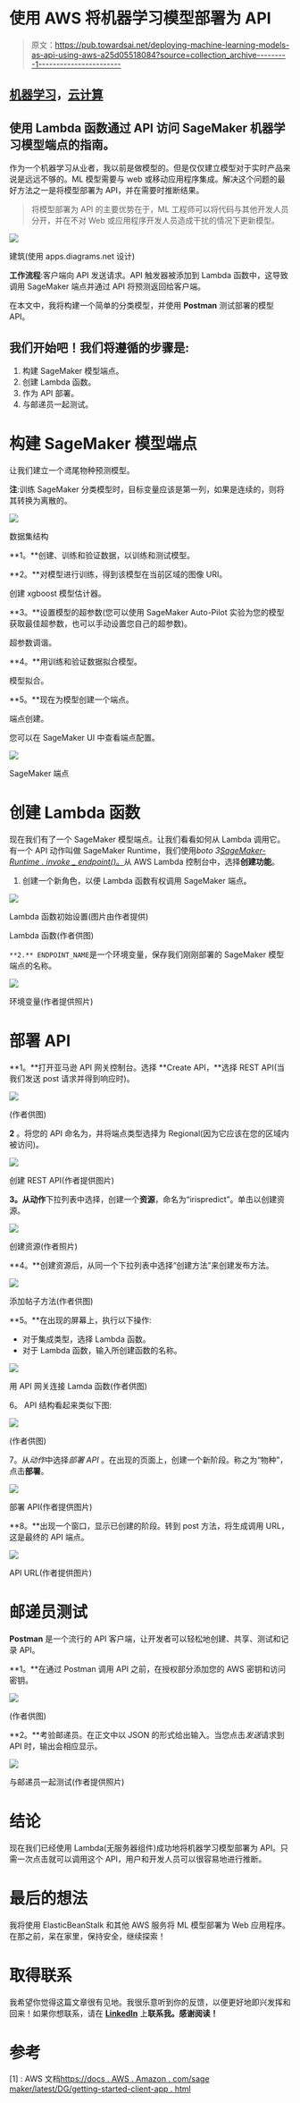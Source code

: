 # 使用 AWS 将机器学习模型部署为 API

> 原文：<https://pub.towardsai.net/deploying-machine-learning-models-as-api-using-aws-a25d05518084?source=collection_archive---------1----------------------->

## [机器学习](https://towardsai.net/p/category/machine-learning)，[云计算](https://towardsai.net/p/category/cloud-computing)

## 使用 Lambda 函数通过 API 访问 SageMaker 机器学习模型端点的指南。

作为一个机器学习从业者，我以前是做模型的。但是仅仅建立模型对于实时产品来说是远远不够的。ML 模型需要与 web 或移动应用程序集成。解决这个问题的最好方法之一是将模型部署为 API，并在需要时推断结果。

> 将模型部署为 API 的主要优势在于，ML 工程师可以将代码与其他开发人员分开，并在不对 Web 或应用程序开发人员造成干扰的情况下更新模型。

![](img/e3219ba709de7aa7e1c379364c8c6c00.png)

建筑(使用 apps.diagrams.net 设计)

**工作流程**:客户端向 API 发送请求。API 触发器被添加到 Lambda 函数中，这导致调用 SageMaker 端点并通过 API 将预测返回给客户端。

在本文中，我将构建一个简单的分类模型，并使用 **Postman** 测试部署的模型 API。

## 我们开始吧！我们将遵循的步骤是:

1.  构建 SageMaker 模型端点。
2.  创建 Lambda 函数。
3.  作为 API 部署。
4.  与邮递员一起测试。

# 构建 SageMaker 模型端点

让我们建立一个鸢尾物种预测模型。

**注**:训练 SageMaker 分类模型时，目标变量应该是第一列，如果是连续的，则将其转换为离散的。

![](img/67f916f59c9fba46c6b01efdfc5c81fc.png)

数据集结构

**1。**创建、训练和验证数据，以训练和测试模型。

**2。**对模型进行训练，得到该模型在当前区域的图像 URI。

创建 xgboost 模型估计器。

**3。**设置模型的超参数(您可以使用 SageMaker Auto-Pilot 实验为您的模型获取最佳超参数，也可以手动设置您自己的超参数)。

超参数调谐。

**4。**用训练和验证数据拟合模型。

模型拟合。

**5。**现在为模型创建一个端点。

端点创建。

您可以在 SageMaker UI 中查看端点配置。

![](img/4ad32d8631cd9d7b9325adc0bb555325.png)

SageMaker 端点

# 创建 Lambda 函数

现在我们有了一个 SageMaker 模型端点。让我们看看如何从 Lambda 调用它。有一个 API 动作叫做 SageMaker Runtime，我们使用*boto 3*[*SageMaker-Runtime . invoke _ endpoint()*。](https://boto3.amazonaws.com/v1/documentation/api/latest/reference/services/sagemaker-runtime.html)从 AWS Lambda 控制台中，选择**创建功能**。

1.  创建一个新角色，以便 Lambda 函数有权调用 SageMaker 端点。

![](img/7df15cfa422d9fae576a1364c3370eb4.png)

Lambda 函数初始设置(图片由作者提供)

Lambda 函数(作者供图)

`**2.** ENDPOINT_NAME`是一个环境变量，保存我们刚刚部署的 SageMaker 模型端点的名称。

![](img/1ecc4da2537e986e43c53cd70cd0c55e.png)

环境变量(作者提供照片)

# 部署 API

**1。**打开亚马逊 API 网关控制台。选择 **Create API，**选择 REST API(当我们发送 post 请求并得到响应时)。

![](img/96293350c45c4715e1f037f5f0e9b393.png)

(作者供图)

**2** 。将您的 API 命名为，并将端点类型选择为 Regional(因为它应该在您的区域内被访问)。

![](img/509ec0b5eea0e1bbb40f8b8a8b81f807.png)

创建 REST API(作者提供图片)

**3。**从**动作**下拉列表中选择，创建一个**资源**，命名为“irispredict”。单击以创建资源。

![](img/06d458e3e43201a3fd8884faff43b4e3.png)

创建资源(作者照片)

**4。**创建资源后，从同一个下拉列表中选择“创建方法”来创建发布方法。

![](img/34e83be0a563727ff2c500d99d47d205.png)

添加帖子方法(作者供图)

**5。**在出现的屏幕上，执行以下操作:

*   对于集成类型，选择 Lambda 函数。
*   对于 Lambda 函数，输入所创建函数的名称。

![](img/b5d1cddd2376698b0a24852caa58b13d.png)

用 API 网关连接 Lamda 函数(作者供图)

6。 API 结构看起来类似下图:

![](img/0eea3f8e18bd5b843b04a3928cbc8f10.png)

(作者供图)

7。从*动作*中选择*部署 API* 。在出现的页面上，创建一个新阶段。称之为“物种”，点击**部署**。

![](img/a2955fd1299ff48c2d705ac34e83a266.png)

部署 API(作者提供图片)

**8。**出现一个窗口，显示已创建的阶段。转到 post 方法，将生成调用 URL，这是最终的 API 端点。

![](img/2d035a04bcd6ac45878dea2b6432cd89.png)

API URL(作者提供图片)

# 邮递员测试

**Postman** 是一个流行的 API 客户端，让开发者可以轻松地创建、共享、测试和记录 API。

**1。**在通过 Postman 调用 API 之前，在授权部分添加您的 AWS 密钥和访问密钥。

![](img/77bfe0662f71c06773de05cbecb7452f.png)

(作者供图)

**2。**考验邮递员。在正文中以 JSON 的形式给出输入。当您点击*发送*请求到 API 时，输出会相应显示。

![](img/725d8424b0ea9a0350c3607e573014e7.png)

与邮递员一起测试(作者提供照片)

# 结论

现在我们已经使用 Lambda(无服务器组件)成功地将机器学习模型部署为 API。只需一次点击就可以调用这个 API，用户和开发人员可以很容易地进行推断。

# 最后的想法

我将使用 ElasticBeanStalk 和其他 AWS 服务将 ML 模型部署为 Web 应用程序。在那之前，呆在家里，保持安全，继续探索！

# 取得联系

我希望你觉得这篇文章很有见地。我很乐意听到你的反馈，以便更好地即兴发挥和回来！如果你想联系，请在 [**LinkedIn**](https://www.linkedin.com/in/findtharun/) 上**联系我。感谢阅读！**

# 参考

[1] : AWS 文档[https://docs . AWS . Amazon . com/sage maker/latest/DG/getting-started-client-app . html](https://docs.aws.amazon.com/sagemaker/latest/dg/getting-started-client-app.html)
